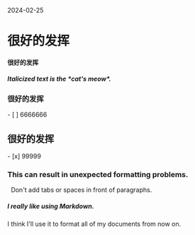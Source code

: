 2024-02-25

<h1> 很好的发挥  </h1>
<h4>很好的发挥</h4>

<h5>Italicized text is the *cat's meow*.</h5>

<h3>很好的发挥</h3>
- [ ] 6666666
<h2>很好的发挥</h2>
- [x] 99999  
 <h3>This can result in unexpected formatting problems.  </h3>
  
  Don't add tabs or spaces in front of paragraphs.
       <h5>I really like using Markdown.  </h5>
  
I think I'll use it to format all of my documents from now on.

